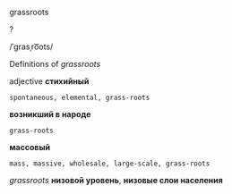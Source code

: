 grassroots

?

/ˈɡrasˌro͞ots/

Definitions of _grassroots_

adjective
**стихийный**

    spontaneous, elemental, grass-roots
**возникший в народе**

    grass-roots
**массовый**

    mass, massive, wholesale, large-scale, grass-roots

_grassroots_
**низовой уровень**, **низовые слои населения**